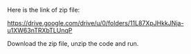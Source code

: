 
Here is the link of zip file:

https://drive.google.com/drive/u/0/folders/11L87XpJHkkJNja-u1XW63nTRXbTLUnqP

Download the zip file, unzip the code and run.
